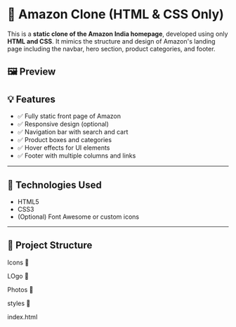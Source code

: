 # 🛒 Amazon Clone (HTML & CSS Only)

This is a **static clone of the Amazon India homepage**, developed using only **HTML and CSS**. It mimics the structure and design of Amazon's landing page including the navbar, hero section, product categories, and footer.

## 🖼️ Preview


## 💡 Features

- ✅ Fully static front page of Amazon
- ✅ Responsive design (optional)
- ✅ Navigation bar with search and cart
- ✅ Product boxes and categories
- ✅ Hover effects for UI elements
- ✅ Footer with multiple columns and links

---

## 🔧 Technologies Used

- HTML5  
- CSS3  
- (Optional) Font Awesome or custom icons

---

## 📁 Project Structure

Icons 📁

LOgo  📁

Photos 📁

styles 📁

index.html 
